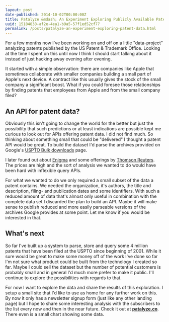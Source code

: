 ```yaml
---
layout: post
date-published: 2014-10-02T00:00:00Z
title: Patalyze &mdash; An Experiment Exploring Publicly Available Patent Data
uuid: 15184838-af2e-4ea1-b9a5-57f1ed52cf77
permalink: /posts/patalyze-an-experiment-exploring-patent-data.html
---
```

For a few months now I've been working on and off on a little
"data-project" analyzing patents published by the US Patent &
Trademark Office. Looking at the time I spent on this until now I
think I should start talking about it instead of just hacking away
evening after evening.

It started with a simple observation: there are companies like
Apple that sometimes collaborate with smaller companies building a
small part of Apple's next device. A contract like this usually gives
the stock of the small company a significant boost. What if you could
foresee those relationships by finding patents that employees from
Apple and from the small company filed?

## An API for patent data?

Obviously this isn't going to change the world for the better but just
the possibility that such predictions or at least indications are
possible kept me curious to look out for APIs offering patent data. I
did not find much. So thinking about something small that could be
"delivered" I thought a patent API would be great. To build the
dataset I'd parse the archives provided on Google's
[USPTO Bulk downloads](http://www.google.com/googlebooks/uspto-patents.html)
page.

I later found out about [Enigma](http://enigma.io) and some offerings
by [Thomson Reuters](http://ip.thomsonreuters.com). The prices are
high and the sort of analysis we wanted to do would have been hard
with inflexible query APIs.

For what we wanted to do we only required a small subset of the data a
patent contains. We needed the organization, it's authors, the title
and description, filing- and publication dates and some identifiers.
With such a reduced amount of data that's almost only useful in
combination with the complete data set I discarded the plan to build
an API. Maybe it will make sense to publish reduced and more easily
parseable versions of the archives Google provides at some point.
Let me know if you would be interested in that.

## What's next

So far I've built up a system to parse, store and query some 4 million patents
that have been filed at the USPTO since beginning of 2001. While it
sure would be great to make some money off of the work I've done so
far I'm not sure what product could be built from the technology I created
so far. Maybe I could sell the dataset but the number of potential
customers is probably small and in general I'd much more prefer to
make it public. I'll continue to explore the possibilities with regards
to that.

For now I want to explore the data and share the results of this
exploration. I setup a small site that I'd like to use as home for any
further work on this. By now it only has a newsletter signup form
(just like any other landing page) but I hope to share some
interesting analysis with the subscribers to the list every now and
then in the near future. Check it out at
**[patalyze.co](http://www.patalyze.co)**.  There even is a small
chart showing some data.

